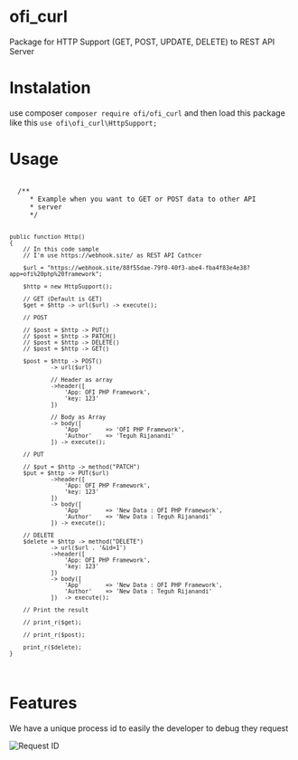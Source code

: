 # ofi_curl
Package for HTTP Support (GET, POST, UPDATE, DELETE) to REST API Server

# Instalation
use composer <code>composer require ofi/ofi_curl</code> and then load this package like this <code>use ofi\ofi_curl\HttpSupport;</code>

# Usage

<code>
  /**
     * Example when you want to GET or POST data to other API
     * server
     */

    public function Http()
    {
        // In this code sample
        // I'm use https://webhook.site/ as REST API Cathcer

        $url = "https://webhook.site/88f55dae-79f0-40f3-abe4-fba4f83e4e38?app=ofi%20php%20framework";

        $http = new HttpSupport();

        // GET (Default is GET)
        $get = $http -> url($url) -> execute();

        // POST 
        
        // $post = $http -> PUT()
        // $post = $http -> PATCH()
        // $post = $http -> DELETE()
        // $post = $http -> GET()

        $post = $http -> POST()
                -> url($url)
                
                // Header as array
                ->header([
                    'App: OFI PHP Framework',
                    'key: 123'
                ])

                // Body as Array
                -> body([
                    'App'       => 'OFI PHP Framework',
                    'Author'    => 'Teguh Rijanandi'
                ]) -> execute();

        // PUT 

        // $put = $http -> method("PATCH") 
        $put = $http -> PUT($url)
                ->header([
                    'App: OFI PHP Framework',
                    'key: 123'
                ])
                -> body([
                    'App'       => 'New Data : OFI PHP Framework',
                    'Author'    => 'New Data : Teguh Rijanandi'
                ]) -> execute();

        // DELETE 
        $delete = $http -> method("DELETE") 
                -> url($url . '&id=1')
                ->header([
                    'App: OFI PHP Framework',
                    'key: 123'
                ])
                -> body([
                    'App'       => 'New Data : OFI PHP Framework',
                    'Author'    => 'New Data : Teguh Rijanandi'
                ])  -> execute();

        // Print the result
        
        // print_r($get);

        // print_r($post);

        print_r($delete);
    }
</code>

# Features
We have a unique process id to easily the developer to debug they request

![Request ID](https://user-images.githubusercontent.com/43981051/93305310-86abae80-f828-11ea-9215-194fd345a3e3.png)
